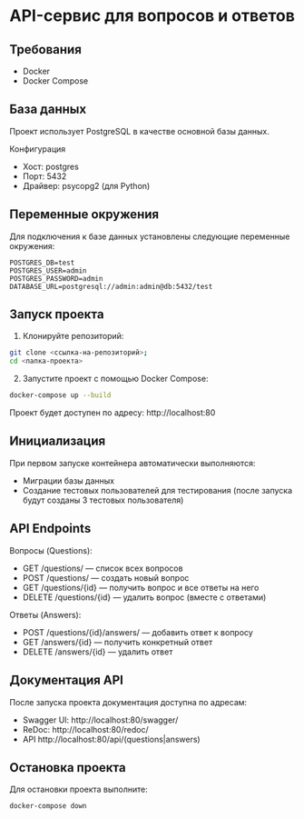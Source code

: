 # API-сервис для вопросов и ответов

## Требования
- Docker
- Docker Compose

## База данных
Проект использует PostgreSQL в качестве основной базы данных.

Конфигурация
* Хост: postgres 
* Порт: 5432
* Драйвер: psycopg2 (для Python)

## Переменные окружения
Для подключения к базе данных установлены следующие переменные окружения:

    POSTGRES_DB=test
    POSTGRES_USER=admin
    POSTGRES_PASSWORD=admin
    DATABASE_URL=postgresql://admin:admin@db:5432/test

## Запуск проекта
1. Клонируйте репозиторий:
```bash
git clone <ссылка-на-репозиторий>;
cd <папка-проекта>
```

2. Запустите проект с помощью Docker Compose:
```bash
docker-compose up --build
```
Проект будет доступен по адресу:
http://localhost:80

## Инициализация
При первом запуске контейнера автоматически выполняются:

* Миграции базы данных
* Создание тестовых пользователей для тестирования 
(после запуска будут созданы 3 тестовых пользователя)

## API Endpoints 
Вопросы (Questions):
* GET /questions/ — список всех вопросов
* POST /questions/ — создать новый вопрос
* GET /questions/{id} — получить вопрос и все ответы на него
* DELETE /questions/{id} — удалить вопрос (вместе с ответами)


Ответы (Answers):
* POST /questions/{id}/answers/ — добавить ответ к вопросу
* GET /answers/{id} — получить конкретный ответ
* DELETE /answers/{id} — удалить ответ


## Документация API
После запуска проекта документация доступна по адресам:

* Swagger UI: http://localhost:80/swagger/
* ReDoc: http://localhost:80/redoc/
* API http://localhost:80/api/(questions|answers) 

## Остановка проекта
Для остановки проекта выполните:

    docker-compose down

